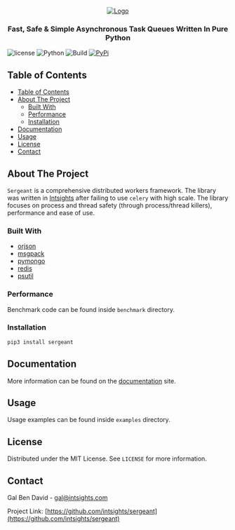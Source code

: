 <p align="center">
    <a href="https://github.com/intsights/sergeant">
        <img src="https://raw.githubusercontent.com/intsights/sergeant/master/images/logo.png" alt="Logo">
    </a>
    <h3 align="center">
        Fast, Safe & Simple Asynchronous Task Queues Written In Pure Python
    </h3>
</p>

![license](https://img.shields.io/badge/MIT-License-blue)
![Python](https://img.shields.io/badge/Python-3.7%20%7C%203.8%20%7C%203.9%20%7C%203.10-blue)
![Build](https://github.com/intsights/sergeant/workflows/Build/badge.svg)
[![PyPi](https://img.shields.io/pypi/v/sergeant.svg)](https://pypi.org/project/sergeant/)

## Table of Contents

- [Table of Contents](#table-of-contents)
- [About The Project](#about-the-project)
  - [Built With](#built-with)
  - [Performance](#performance)
  - [Installation](#installation)
- [Documentation](#documentation)
- [Usage](#usage)
- [License](#license)
- [Contact](#contact)


## About The Project

`Sergeant` is a comprehensive distributed workers framework. The library was written in [Intsights](https://intsights.com/) after failing to use `celery` with high scale. The library focuses on process and thread safety (through process/thread killers), performance and ease of use.


### Built With

* [orjson](https://github.com/ijl/orjson)
* [msgpack](https://github.com/msgpack/msgpack-python)
* [pymongo](https://github.com/mongodb/mongo-python-driver)
* [redis](https://github.com/andymccurdy/redis-py)
* [psutil](https://github.com/giampaolo/psutil)


### Performance

Benchmark code can be found inside `benchmark` directory.


### Installation

```sh
pip3 install sergeant
```


## Documentation

More information can be found on the [documentation](https://intsights.github.io/sergeant/) site.

## Usage

Usage examples can be found inside `examples` directory.


## License

Distributed under the MIT License. See `LICENSE` for more information.


## Contact

Gal Ben David - gal@intsights.com

Project Link: [https://github.com/intsights/sergeant](https://github.com/intsights/sergeant)
